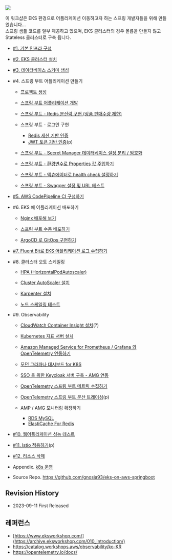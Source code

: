 ![](https://github.com/gnosia93/eks-on-aws/blob/main/images/eks-on-aws-archi-7.png)

  이 워크샵은 EKS 환경으로 어플리케이션 이동하고자 하는 스프링 개발자들을 위해 만들었습니다...   
  스프링 샘플 코드를 일부 제공하고 있으며, EKS 클러스터의 경우 볼륨을 만들지 않고 Stateless 클러스터로 구축 됩니다. 

* [#1. 기본 인프라 구성](https://github.com/gnosia93/eks-on-aws/blob/main/tutorial/basic-infra.md)

* [#2. EKS 클러스터 설치](https://github.com/gnosia93/container-on-aws/blob/main/tutorial/eks-cluster-launch.md)

* [#3. 데이터베이스 스키마 생성](https://github.com/gnosia93/eks-on-aws/blob/main/tutorial/database-schema.md)

* #4. 스프링 부트 어플리케이션 만들기

  * [프로젝트 생성](https://github.com/gnosia93/eks-on-aws/blob/main/tutorial/springboot-shop.md)

  * [스프링 부트 어플리케이션 개발](https://github.com/gnosia93/eks-on-aws/blob/main/tutorial/springboot-devel.md)

  * [스프링 부트 - Redis 분산락 구현 (상품 판매수량 제한)](https://github.com/gnosia93/eks-on-aws/blob/main/tutorial/springboot-distlock.md)
  
  * 스프링 부트 - 로그인 구현
    * [Redis 세션 기반 인증](https://github.com/gnosia93/eks-on-aws/blob/main/tutorial/springboot-session.md)
    * [JWT 토큰 기반 인증](https://github.com/gnosia93/eks-on-aws/blob/main/tutorial/springboot-jwt.md)(p)
 
  * [스프링 부트 - Secret Manager 데이터베이스 설정 분리 / 암호화](https://github.com/gnosia93/eks-on-aws/blob/main/tutorial/springboot-secretmanager.md)
 
  * [스프링 부트 - 환경변수로 Properties 값 주입하기](https://github.com/gnosia93/eks-on-aws/blob/main/tutorial/springboot-env.md)
  
  * [스프링 부트 - 액츄에이터로 health check 설정하기](https://github.com/gnosia93/eks-on-aws/blob/main/tutorial/springboot-actuator.md) 

  * [스프링 부트 - Swagger 설정 및 URL 테스트](https://github.com/gnosia93/eks-on-aws/blob/main/tutorial/springboot-postman.md)


    
* [#5. AWS CodePipeline CI 구성하기](https://github.com/gnosia93/eks-on-aws/blob/main/tutorial/eks-codepipe-line.md)


* #6. EKS 에 어플리케이션 배포하기

  - [Nginx 배포해 보기](https://github.com/gnosia93/eks-on-aws/blob/main/tutorial/eks-nginx-deploy.md)

  - [스프링 부트 수동 배포하기](https://github.com/gnosia93/eks-on-aws/blob/main/tutorial/eks-manual-deploy.md)

  - [ArgoCD 로 GitOps 구현하기](https://github.com/gnosia93/eks-on-aws/blob/main/tutorial/eks-argo-cd.md)

 
* [#7. Fluent Bit로 EKS 어플리케이션 로그 수집하기](https://github.com/gnosia93/eks-on-aws/blob/main/tutorial/eks-logging.md)

* #8. 클러스터 오토 스케일링

  - [HPA (HorizontalPodAutoscaler)](https://github.com/gnosia93/eks-on-aws/blob/main/tutorial/eks-hpavpa.md)
    
  - [Cluster AutoScaler 설치](https://github.com/gnosia93/eks-on-aws/blob/main/tutorial/eks-ca.md)

  - [Karpenter 설치](https://github.com/gnosia93/eks-on-aws/blob/main/tutorial/eks-karpenter.md)

  - [노드 스케일링 테스트](https://github.com/gnosia93/eks-on-aws/blob/main/tutorial/eks-scale-test.md)

* #9. Observability
  
  - [CloudWatch Container Insight 설치](https://github.com/gnosia93/eks-on-aws/blob/main/tutorial/cloudwatch-container-insight.md)(?)
    
  - [Kubernetes 지표 서버 설치](https://github.com/gnosia93/eks-on-aws/blob/main/tutorial/eks-metrics.md)

  - [Amazon Managed Service for Prometheus / Grafana 와 OpenTelemetry 연동하기](https://github.com/gnosia93/eks-on-aws/blob/main/tutorial/eks-amp.md)

  - [모던 그라파나 대시보드 for K8S](https://github.com/gnosia93/eks-on-aws/blob/main/tutorial/grafana-eks-chart.md) 

  - [SSO 을 위한 Keycloak 서버 구축 - AMG 연동](https://github.com/gnosia93/eks-on-aws/blob/main/tutorial/sso-keycloak.md)
 
  - [OpenTelemetry 스프링 부트 메트릭 수집하기](https://github.com/gnosia93/eks-on-aws/blob/main/tutorial/springboot-grafana.md)
 
  - [OpenTelemetry 스프링 부트 분산 트레이싱](https://github.com/gnosia93/eks-on-aws/blob/main/tutorial/opentel-tracer.md)(p)


  - AMP / AMG 모니터링 확장하기 
    - [RDS MySQL](https://github.com/gnosia93/eks-on-aws/blob/main/tutorial/rds-monitoring.md)
    - [ElastiCache For Redis](https://github.com/gnosia93/eks-on-aws/blob/main/tutorial/redis-monitoring.md)


* [#10. 웹어플리케이션 성능 테스트](https://github.com/gnosia93/eks-on-aws/blob/main/tutorial/perf-locust.md)

* [#11. Istio 적용하기](https://github.com/gnosia93/eks-on-aws/blob/main/tutorial/k8s-istio.md)(p)

* [#12. 리소스 삭제](https://github.com/gnosia93/eks-on-aws/blob/main/tutorial/resource-drop.md)

* Appendix. [k8s 운영](https://github.com/gnosia93/eks-on-aws/blob/main/tutorial/k8s-op.md)

* Source Repo. https://github.com/gnosia93/eks-on-aws-springboot

## Revision History ##

* 2023-09-11 First Released
  
## 레퍼런스 ##

* [https://www.eksworkshop.com/](https://archive.eksworkshop.com/010_introduction/)
* https://catalog.workshops.aws/observability/ko-KR
* https://opentelemetry.io/docs/
